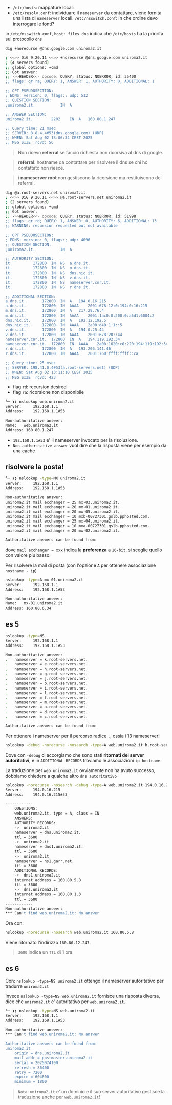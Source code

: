* `/etc/hosts`: mappature locali
* `/etc/resolv.conf`: individuare il `nameserver` da contattare, viene fornita una lista di `nameserver` locali. `/etc/nsswitch.conf`: in che ordine devo interrogare le fonti?

in `/etc/nsswitch.conf`, `host: files dns` indica che `/etc/hosts` ha la priorità sul protocollo `dns`

```bash
dig +norecurse @dns.google.com uniroma2.it

; <<>> DiG 9.20.11 <<>> +norecurse @dns.google.com uniroma2.it
; (4 servers found)
;; global options: +cmd
;; Got answer:
;; ->>HEADER<<- opcode: QUERY, status: NOERROR, id: 35400
;; flags: qr ra; QUERY: 1, ANSWER: 1, AUTHORITY: 0, ADDITIONAL: 1

;; OPT PSEUDOSECTION:
; EDNS: version: 0, flags:; udp: 512
;; QUESTION SECTION:
;uniroma2.it.			IN	A

;; ANSWER SECTION:
uniroma2.it.		2202	IN	A	160.80.1.247

;; Query time: 21 msec
;; SERVER: 8.8.4.4#53(dns.google.com) (UDP)
;; WHEN: Sat Aug 02 13:06:34 CEST 2025
;; MSG SIZE  rcvd: 56
```
> Non ricevo **referral** se faccio richiesta non ricorsiva al dns di google.

> **referral**: hostname da contattare per risolvere il dns se chi ho contattato non riesce.

> i **nameserver root** non gestiscono la ricorsione ma restituiscono dei referral.

```bash
dig @a.root-servers.net uniroma2.it
; <<>> DiG 9.20.11 <<>> @a.root-servers.net uniroma2.it
; (2 servers found)
;; global options: +cmd
;; Got answer:
;; ->>HEADER<<- opcode: QUERY, status: NOERROR, id: 51998
;; flags: qr rd; QUERY: 1, ANSWER: 0, AUTHORITY: 6, ADDITIONAL: 13
;; WARNING: recursion requested but not available

;; OPT PSEUDOSECTION:
; EDNS: version: 0, flags:; udp: 4096
;; QUESTION SECTION:
;uniroma2.it.			IN	A

;; AUTHORITY SECTION:
it.			172800	IN	NS	a.dns.it.
it.			172800	IN	NS	m.dns.it.
it.			172800	IN	NS	dns.nic.it.
it.			172800	IN	NS	v.dns.it.
it.			172800	IN	NS	nameserver.cnr.it.
it.			172800	IN	NS	r.dns.it.

;; ADDITIONAL SECTION:
a.dns.it.		172800	IN	A	194.0.16.215
a.dns.it.		172800	IN	AAAA	2001:678:12:0:194:0:16:215
m.dns.it.		172800	IN	A	217.29.76.4
m.dns.it.		172800	IN	AAAA	2001:1ac0:0:200:0:a5d1:6004:2
dns.nic.it.		172800	IN	A	192.12.192.5
dns.nic.it.		172800	IN	AAAA	2a00:d40:1:1::5
v.dns.it.		172800	IN	A	194.0.25.44
v.dns.it.		172800	IN	AAAA	2001:678:20::44
nameserver.cnr.it.	172800	IN	A	194.119.192.34
nameserver.cnr.it.	172800	IN	AAAA	2a00:1620:c0:220:194:119:192:34
r.dns.it.		172800	IN	A	193.206.141.46
r.dns.it.		172800	IN	AAAA	2001:760:ffff:ffff::ca

;; Query time: 25 msec
;; SERVER: 198.41.0.4#53(a.root-servers.net) (UDP)
;; WHEN: Sat Aug 02 13:11:10 CEST 2025
;; MSG SIZE  rcvd: 423
```

* flag `rd`: recursion desired
* flag `ra`: ricorsione non disponibile

```bash
╰─ ❯❯ nslookup web.uniroma2.it
Server:		192.168.1.1
Address:	192.168.1.1#53

Non-authoritative answer:
Name:	web.uniroma2.it
Address: 160.80.1.247
```
 * `192.168.1.1#53` e' il nameserver invocato per la risoluzione.
 * `Non-authoritative answer` vuol dire che la risposta viene per esempio da una cache

## risolvere la posta!

```bash
╰─ ❯❯ nslookup -type=MX uniroma2.it
Server:		192.168.1.1
Address:	192.168.1.1#53

Non-authoritative answer:
uniroma2.it	mail exchanger = 25 mx-03.uniroma2.it.
uniroma2.it	mail exchanger = 20 mx-01.uniroma2.it.
uniroma2.it	mail exchanger = 20 mx-05.uniroma2.it.
uniroma2.it	mail exchanger = 10 mxb-00727301.gslb.pphosted.com.
uniroma2.it	mail exchanger = 25 mx-04.uniroma2.it.
uniroma2.it	mail exchanger = 10 mxa-00727301.gslb.pphosted.com.
uniroma2.it	mail exchanger = 20 mx-02.uniroma2.it.

Authoritative answers can be found from:
```

dove `mail exchanger = xxx` indica la **preferenza** a `16-bit`, si sceglie quello con valore piu basso.

Per risolvere la mail di posta (con l'opzione `A` per ottenere associazione `hostname - ip`)
```bash
nslookup -type=A mx-01.uniroma2.it
Server:		192.168.1.1
Address:	192.168.1.1#53

Non-authoritative answer:
Name:	mx-01.uniroma2.it
Address: 160.80.6.34
```

## es 5
```bash
nslookup -type=NS .
Server:		192.168.1.1
Address:	192.168.1.1#53

Non-authoritative answer:
.	nameserver = k.root-servers.net.
.	nameserver = e.root-servers.net.
.	nameserver = h.root-servers.net.
.	nameserver = g.root-servers.net.
.	nameserver = j.root-servers.net.
.	nameserver = b.root-servers.net.
.	nameserver = i.root-servers.net.
.	nameserver = l.root-servers.net.
.	nameserver = f.root-servers.net.
.	nameserver = m.root-servers.net.
.	nameserver = a.root-servers.net.
.	nameserver = d.root-servers.net.
.	nameserver = c.root-servers.net.

Authoritative answers can be found from:
```

Per ottenere i nameserver per il percorso radice `.`, ossia i 13 nameserver!

```bash
nslookup -debug -norecurse -nosearch -type=A web.uniroma2.it h.root-servers.net 
```
Dove con `-debug` ci accorgiamo che sono stati **ritornati dei server autoritativi**, e in `ADDITIONAL RECORDS` troviamo le associazioni `ip-hostname`. 

La traduzione per `web.uniroma2.it` ovviamente non ha avuto successo, dobbiamo chiedere a qualche altro `dns autoritativo`

```bash
nslookup -norecurse -nosearch -debug -type=A web.uniroma2.it 194.0.16.215
Server:		194.0.16.215
Address:	194.0.16.215#53

------------
    QUESTIONS:
	web.uniroma2.it, type = A, class = IN
    ANSWERS:
    AUTHORITY RECORDS:
    ->  uniroma2.it
	nameserver = dns.uniroma2.it.
	ttl = 3600
    ->  uniroma2.it
	nameserver = dns1.uniroma2.it.
	ttl = 3600
    ->  uniroma2.it
	nameserver = ns1.garr.net.
	ttl = 3600
    ADDITIONAL RECORDS:
    ->  dns1.uniroma2.it
	internet address = 160.80.5.8
	ttl = 3600
    ->  dns.uniroma2.it
	internet address = 160.80.1.3
	ttl = 3600
------------
Non-authoritative answer:
*** Can't find web.uniroma2.it: No answer
```

Ora con:
```bash
nslookup -norecurse -nosearch web.uniroma2.it 160.80.5.8
```
Viene ritornato l'indirizzo `160.80.12.247`.

> `3600` indica un `TTL` di 1 ora.

## es 6
Con:
`nslookup -type=NS uniroma2.it` ottengo il nameserver autoritativo per tradurre `uniroma2.it`

Invece `nslookup -type=NS web.uniroma2.it` fornisce una risposta diversa, dice che `uniroma2.it` e' autoritativo per `web.uniroma2.it`.

```bash
╰─ ❯❯ nslookup -type=NS web.uniroma2.it
Server:		192.168.1.1
Address:	192.168.1.1#53

Non-authoritative answer:
*** Can't find web.uniroma2.it: No answer

Authoritative answers can be found from:
uniroma2.it
	origin = dns.uniroma2.it
	mail addr = postmaster.uniroma2.it
	serial = 2025074100
	refresh = 86400
	retry = 7200
	expire = 604800
	minimum = 1800
```

> `Nota`: `uniroma2.it` e' un dominio e il suo server autoritativo gestisce la traduzione anche per `web.uniroma2.it`!
